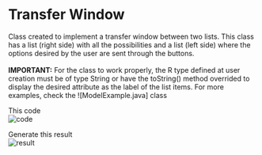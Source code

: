 # Transfer Window
Class created to implement a transfer window between two lists. This class has a list (right side) with all the possibilities and a list (left side) where the options desired by the user are sent through the buttons.<br><br>
<b>IMPORTANT:</b> For the class to work properly, the R type defined at user creation must be of type String or have the toString() method overrided to display the desired attribute as the label of the list items. For more examples, check the ![ModelExample.java] class

This code<br>
![code](https://user-images.githubusercontent.com/6250218/55072496-0a3c7300-506a-11e9-8a04-e228be9943b4.png)

Generate this result<br>
![result](https://user-images.githubusercontent.com/6250218/55072497-0a3c7300-506a-11e9-92b9-3e511046adcb.png)

